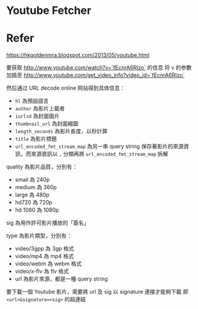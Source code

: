 # Youtube Fetcher

# Refer

https://hkgoldenmra.blogspot.com/2013/05/youtube.html

要获取 http://www.youtube.com/watch?v=`fEcnrA6RIzo` 的信息
将 v 的参數加插至 http://www.youtube.com/get_video_info?video_id=`fEcnrA6RIzo`

然后通过 URL decode online 网站得到具体信息：

- `hl` 為預設語言  
- `author` 為影片上載者  
- `iurlsd` 為封面圖片  
- `thumbnail_url` 為封面縮圖  
- `length_seconds` 為影片長度，以秒計算  
- `title` 為影片標題  
- `url_encoded_fmt_stream_map` 為另一串 query string 保存著影片的來源資訊，而來源資訊以 `,` 分類再將 `url_encoded_fmt_stream_map` 拆解  

quality 為影片品質，分別有：  
- smail 為 240p  
- medium 為 360p  
- large 為 480p
- hd720 為 720p
- hd 1080 為 1080p

sig 為用作許可影片播放的「簽名」  

type 為影片類型，分別有：  

- video/3gpp 為 3gp 格式
- video/mp4 為 mp4 格式
- video/webm 為 webm 格式
- video/x-flv 為 flv 格式
- url 為影片來源，都是一種 query string

要下載一個 Youtube 影片，需要將 url 及 sig 以 signature 連接才能夠下載
即 `<url>&signature=<sig>` 的超連結
